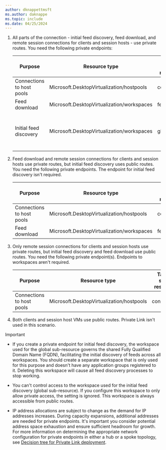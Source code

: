 ```yaml
---
author: dknappettmsft
ms.author: daknappe
ms.topic: include
ms.date: 04/25/2024
---
```


1. All parts of the connection - initial feed discovery, feed download, and remote session connections for clients and session hosts - use private routes. You need the following private endpoints:
   
   | Purpose | Resource type | Target sub-resource | Endpoint quantity |
   |--|--|--|--|
   | Connections to host pools | Microsoft.DesktopVirtualization/hostpools | connection | One per host pool |
   | Feed download | Microsoft.DesktopVirtualization/workspaces | feed | One per workspace |
   | Initial feed discovery | Microsoft.DesktopVirtualization/workspaces | global | **Only one for all your Azure Virtual Desktop deployments** |

1. Feed download and remote session connections for clients and session hosts use private routes, but initial feed discovery uses public routes. You need the following private endpoints. The endpoint for initial feed discovery isn't required.
   
   | Purpose | Resource type | Target sub-resource | Endpoint quantity |
   |--|--|--|--|
   | Connections to host pools | Microsoft.DesktopVirtualization/hostpools | connection | One per host pool |
   | Feed download | Microsoft.DesktopVirtualization/workspaces | feed | One per workspace |

1. Only remote session connections for clients and session hosts use private routes, but initial feed discovery and feed download use public routes. You need the following private endpoint(s). Endpoints to workspaces aren't required.

   | Purpose | Resource type | Target sub-resource | Endpoint quantity |
   |--|--|--|--|
   | Connections to host pools | Microsoft.DesktopVirtualization/hostpools | connection | One per host pool |

1. Both clients and session host VMs use public routes. Private Link isn't used in this scenario.

> [!IMPORTANT]
> - If you create a private endpoint for initial feed discovery, the workspace used for the global sub-resource governs the shared Fully Qualified Domain Name (FQDN), facilitating the initial discovery of feeds across all workspaces. You should create a separate workspace that is only used for this purpose and doesn't have any application groups registered to it. Deleting this workspace will cause all feed discovery processes to stop working.
>
> - You can't control access to the workspace used for the initial feed discovery (global sub-resource). If you configure this workspace to only allow private access, the setting is ignored. This workspace is always accessible from public routes.
>
> - IP address allocations are subject to change as the demand for IP addresses increases. During capacity expansions, additional addresses are needed for private endpoints. It's important you consider potential address space exhaustion and ensure sufficient headroom for growth. For more information on determining the appropriate network configuration for private endpoints in either a hub or a spoke topology, see [Decision tree for Private Link deployment](/azure/architecture/networking/guide/private-link-hub-spoke-network#decision-tree-for-private-link-deployment).
